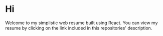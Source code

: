 # Hi

Welcome to my simplistic web resume built using React. You can view my resume by clicking on the link included in this repositories' description.